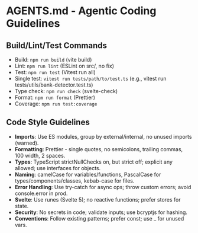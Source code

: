 # AGENTS.md - Agentic Coding Guidelines

## Build/Lint/Test Commands

- Build: `npm run build` (vite build)
- Lint: `npm run lint` (ESLint on src/, no fix)
- Test: `npm run test` (Vitest run all)
- Single test: `vitest run tests/path/to/test.ts` (e.g., vitest run tests/utils/bank-detector.test.ts)
- Type check: `npm run check` (svelte-check)
- Format: `npm run format` (Prettier)
- Coverage: `npm run test:coverage`

## Code Style Guidelines

- **Imports**: Use ES modules, group by external/internal, no unused imports (warned).
- **Formatting**: Prettier - single quotes, no semicolons, trailing commas, 100 width, 2 spaces.
- **Types**: TypeScript strictNullChecks on, but strict off; explicit any allowed; use interfaces for objects.
- **Naming**: camelCase for variables/functions, PascalCase for types/components/classes, kebab-case for files.
- **Error Handling**: Use try-catch for async ops; throw custom errors; avoid console.error in prod.
- **Svelte**: Use runes (Svelte 5); no reactive functions; prefer stores for state.
- **Security**: No secrets in code; validate inputs; use bcryptjs for hashing.
- **Conventions**: Follow existing patterns; prefer const; use \_ for unused vars.
